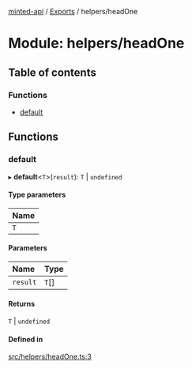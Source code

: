 [minted-api](../README.md) / [Exports](../modules.md) / helpers/headOne

# Module: helpers/headOne

## Table of contents

### Functions

- [default](helpers_headOne.md#default)

## Functions

### default

▸ **default**<`T`\>(`result`): `T` \| `undefined`

#### Type parameters

| Name |
| :------ |
| `T` |

#### Parameters

| Name | Type |
| :------ | :------ |
| `result` | `T`[] |

#### Returns

`T` \| `undefined`

#### Defined in

[src/helpers/headOne.ts:3](https://github.com/ianzepp/minted-api-ts/blob/d1e72a6/src/helpers/headOne.ts#L3)
